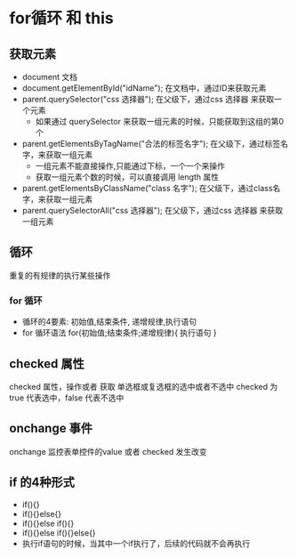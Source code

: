 # for循环 和 this

## 获取元素
- document 文档
- document.getElementById("idName"); 在文档中，通过ID来获取元素
- parent.querySelector("css 选择器"); 在父级下，通过css 选择器 来获取一个元素
    - 如果通过 querySelector 来获取一组元素的时候，只能获取到这组的第0个
- parent.getElementsByTagName("合法的标签名字"); 在父级下，通过标签名字，来获取一组元素
    - 一组元素不能直接操作,只能通过下标，一个一个来操作
    - 获取一组元素个数的时候，可以直接调用 length 属性
- parent.getElementsByClassName("class 名字"); 在父级下，通过class名字，来获取一组元素         
- parent.querySelectorAll("css 选择器"); 在父级下，通过css 选择器 来获取一组元素

## 循环
重复的有规律的执行某些操作
### for 循环 
- 循环的4要素: 初始值,结束条件, 递增规律,执行语句 
- for 循环语法
    for(初始值;结束条件;递增规律){
        执行语句
    }

## checked 属性
checked 属性，操作或者 获取 单选框或复选框的选中或者不选中
checked 为 true 代表选中，false 代表不选中

## onchange 事件

onchange 监控表单控件的value 或者 checked 发生改变

## if 的4种形式
- if(){} 
- if(){}else{}
- if(){}else if(){}
- if(){}else if(){}else{}
- 执行if语句的时候，当其中一个if执行了，后续的代码就不会再执行

